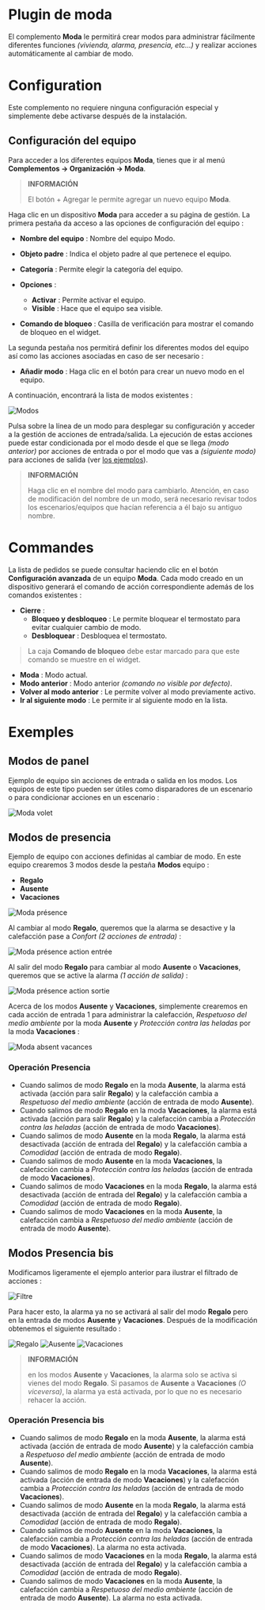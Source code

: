 # Plugin de moda

El complemento **Moda** le permitirá crear modos para administrar fácilmente diferentes funciones *(vivienda, alarma, presencia, etc...)* y realizar acciones automáticamente al cambiar de modo.

# Configuration

Este complemento no requiere ninguna configuración especial y simplemente debe activarse después de la instalación.

## Configuración del equipo

Para acceder a los diferentes equipos **Moda**, tienes que ir al menú **Complementos → Organización → Moda**.

>**INFORMACIÓN**
>
>El botón + Agregar le permite agregar un nuevo equipo **Moda**.

Haga clic en un dispositivo **Moda** para acceder a su página de gestión. La primera pestaña da acceso a las opciones de configuración del equipo :

- **Nombre del equipo** : Nombre del equipo Modo.
- **Objeto padre** : Indica el objeto padre al que pertenece el equipo.
- **Categoría** : Permite elegir la categoría del equipo.
- **Opciones** :
    - **Activar** : Permite activar el equipo.
    - **Visible** : Hace que el equipo sea visible.

- **Comando de bloqueo** : Casilla de verificación para mostrar el comando de bloqueo en el widget.

La segunda pestaña nos permitirá definir los diferentes modos del equipo así como las acciones asociadas en caso de ser necesario :

- **Añadir modo** : Haga clic en el botón para crear un nuevo modo en el equipo.

A continuación, encontrará la lista de modos existentes :

![Modos](../images/mode_screenshot1.png)

Pulsa sobre la línea de un modo para desplegar su configuración y acceder a la gestión de acciones de entrada/salida. La ejecución de estas acciones puede estar condicionada por el modo desde el que se llega *(modo anterior)* por acciones de entrada o por el modo que vas a *(siguiente modo)* para acciones de salida (ver [los ejemplos](#Exemples)).

>**INFORMACIÓN**
>
>Haga clic en el nombre del modo para cambiarlo. Atención, en caso de modificación del nombre de un modo, será necesario revisar todos los escenarios/equipos que hacían referencia a él bajo su antiguo nombre.

# Commandes

La lista de pedidos se puede consultar haciendo clic en el botón **Configuración avanzada** de un equipo **Moda**. Cada modo creado en un dispositivo generará el comando de acción correspondiente además de los comandos existentes :

- **Cierre** :
    - **Bloqueo y desbloqueo** : Le permite bloquear el termostato para evitar cualquier cambio de modo.
    - **Desbloquear** : Desbloquea el termostato.
>La caja **Comando de bloqueo** debe estar marcado para que este comando se muestre en el widget.

- **Moda** : Modo actual.
- **Modo anterior** : Modo anterior *(comando no visible por defecto)*.
- **Volver al modo anterior** : Le permite volver al modo previamente activo.
- **Ir al siguiente modo** : Le permite ir al siguiente modo en la lista.

# Exemples

## Modos de panel

Ejemplo de equipo sin acciones de entrada o salida en los modos. Los equipos de este tipo pueden ser útiles como disparadores de un escenario o para condicionar acciones en un escenario :

![Moda volet](../images/mode_volet.png)

## Modos de presencia

Ejemplo de equipo con acciones definidas al cambiar de modo. En este equipo crearemos 3 modos desde la pestaña **Modos** equipo :

- **Regalo**
- **Ausente**
- **Vacaciones**

![Moda présence](../images/mode_presence_mode.png)

Al cambiar al modo **Regalo**, queremos que la alarma se desactive y la calefacción pase a *Confort (2 acciones de entrada)* :

![Moda présence action entrée](../images/mode_presence_entree.png)

Al salir del modo **Regalo** para cambiar al modo **Ausente** o **Vacaciones**, queremos que se active la alarma *(1 acción de salida)* :

![Moda présence action sortie](../images/mode_presence_sortie.png)

Acerca de los modos **Ausente** y **Vacaciones**, simplemente crearemos en cada acción de entrada 1 para administrar la calefacción, *Respetuoso del medio ambiente* por la moda **Ausente** y *Protección contra las heladas* por la moda **Vacaciones** :

![Moda absent vacances](../images/mode_presence_absent_vacances.png)

### Operación Presencia

- Cuando salimos de modo **Regalo** en la moda **Ausente**, la alarma está activada (acción para salir **Regalo**) y la calefacción cambia a *Respetuoso del medio ambiente* (acción de entrada de modo **Ausente**).  
- Cuando salimos de modo **Regalo** en la moda **Vacaciones**, la alarma está activada (acción para salir **Regalo**) y la calefacción cambia a *Protección contra las heladas* (acción de entrada de modo **Vacaciones**).
- Cuando salimos de modo **Ausente** en la moda **Regalo**, la alarma está desactivada (acción de entrada del **Regalo**) y la calefacción cambia a *Comodidad* (acción de entrada de modo **Regalo**).
- Cuando salimos de modo **Ausente** en la moda **Vacaciones**, la calefacción cambia a *Protección contra las heladas* (acción de entrada de modo **Vacaciones**).
- Cuando salimos de modo **Vacaciones** en la moda **Regalo**, la alarma está desactivada (acción de entrada del **Regalo**) y la calefacción cambia a *Comodidad* (acción de entrada de modo **Regalo**).
- Cuando salimos de modo **Vacaciones** en la moda **Ausente**, la calefacción cambia a *Respetuoso del medio ambiente* (acción de entrada de modo **Ausente**).

## Modos Presencia bis

Modificamos ligeramente el ejemplo anterior para ilustrar el filtrado de acciones :

![Filtre](../images/mode_presence_filtre.png)

Para hacer esto, la alarma ya no se activará al salir del modo **Regalo** pero en la entrada de modos **Ausente** y **Vacaciones**. Después de la modificación obtenemos el siguiente resultado :

![Regalo](../images/mode_presence_bis_present.png)
![Ausente](../images/mode_presence_bis_absent.png)
![Vacaciones](../images/mode_presence_bis_vacances.png)

>**INFORMACIÓN**
>
>en los modos **Ausente** y **Vacaciones**, la alarma solo se activa si vienes del modo **Regalo**. Si pasamos de **Ausente** a **Vacaciones** *(O viceversa)*, la alarma ya está activada, por lo que no es necesario rehacer la acción.

### Operación Presencia bis

- Cuando salimos de modo **Regalo** en la moda **Ausente**, la alarma está activada (acción de entrada de modo **Ausente**) y la calefacción cambia a *Respetuoso del medio ambiente* (acción de entrada de modo **Ausente**).  
- Cuando salimos de modo **Regalo** en la moda **Vacaciones**, la alarma está activada (acción de entrada de modo **Vacaciones**) y la calefacción cambia a *Protección contra las heladas* (acción de entrada de modo **Vacaciones**).
- Cuando salimos de modo **Ausente** en la moda **Regalo**, la alarma está desactivada (acción de entrada del **Regalo**) y la calefacción cambia a *Comodidad* (acción de entrada de modo **Regalo**).
- Cuando salimos de modo **Ausente** en la moda **Vacaciones**, la calefacción cambia a *Protección contra las heladas* (acción de entrada de modo **Vacaciones**). La alarma no esta activada.
- Cuando salimos de modo **Vacaciones** en la moda **Regalo**, la alarma está desactivada (acción de entrada del **Regalo**) y la calefacción cambia a *Comodidad* (acción de entrada de modo **Regalo**).
- Cuando salimos de modo **Vacaciones** en la moda **Ausente**, la calefacción cambia a *Respetuoso del medio ambiente* (acción de entrada de modo **Ausente**). La alarma no esta activada.
